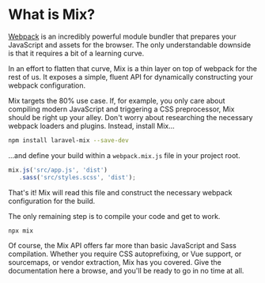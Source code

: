 # What is Mix?

[Webpack](https://webpack.js.org/) is an incredibly powerful module bundler that prepares your JavaScript and assets for the browser. The only understandable downside is that it requires a bit of a learning curve.

In an effort to flatten that curve, Mix is a thin layer on top of webpack for the rest of us. It exposes a simple, fluent API for dynamically constructing your webpack configuration.

Mix targets the 80% use case. If, for example, you only care about compiling modern JavaScript and triggering a CSS preprocessor, Mix should be right up your alley. Don't worry about researching the necessary webpack loaders and plugins.
Instead, install Mix...

~~~bash
npm install laravel-mix --save-dev
~~~

...and define your build within a `webpack.mix.js` file in your project root.

~~~js
mix.js('src/app.js', 'dist')
   .sass('src/styles.scss', 'dist');
~~~

That's it! Mix will read this file and construct the necessary webpack configuration for the build.

The only remaining step is to compile your code and get to work.

~~~bash
npx mix
~~~

Of course, the Mix API offers far more than basic JavaScript and Sass compilation. Whether you require CSS autoprefixing, or Vue support, or sourcemaps, or vendor extraction, Mix has you covered.
Give the documentation here a browse, and you'll be ready to go in no time at all.
